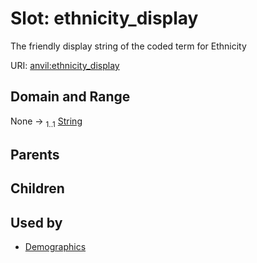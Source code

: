 
# Slot: ethnicity_display

The friendly display string of the coded term for Ethnicity

URI: [anvil:ethnicity_display](https://anvilproject.org/acr-harmonized-data-model/ethnicity_display)


## Domain and Range

None &#8594;  <sub>1..1</sub> [String](types/String.md)

## Parents


## Children


## Used by

 * [Demographics](Demographics.md)
